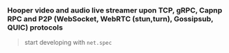 


### Hooper video and audio live streamer upon TCP, gRPC, Capnp RPC and P2P (WebSocket, WebRTC (stun,turn), Gossipsub, QUIC) protocols

> start developing with `net.spec`